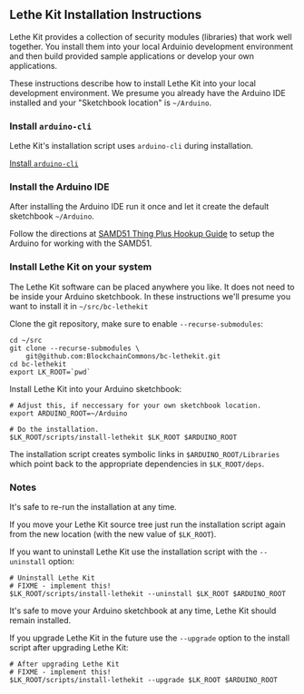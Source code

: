 ## Lethe Kit Installation Instructions

Lethe Kit provides a collection of security modules (libraries) that
work well together.  You install them into your local Arduinio
development environment and then build provided sample applications or
develop your own applications.

These instructions describe how to install Lethe Kit into your local
development environment.  We presume you already have the Arduino IDE
installed and your "Sketchbook location" is `~/Arduino`.

### Install `arduino-cli`

Lethe Kit's installation script uses `arduino-cli` during
installation.

[Install `arduino-cli`](https://arduino.github.io/arduino-cli/installation/)

### Install the Arduino IDE

After installing the Arduino IDE run it once and let it create the
default sketchbook `~/Arduino`.

Follow the directions at
[SAMD51 Thing Plus Hookup Guide](https://learn.sparkfun.com/tutorials/samd51-thing-plus-hookup-guide/setting-up-the-arduino-ide) to setup the Arduino for
working with the SAMD51.

### Install Lethe Kit on your system

The Lethe Kit software can be placed anywhere you like.  It does not
need to be inside your Arduino sketchbook.  In these instructions
we'll presume you want to install it in `~/src/bc-lethekit`

Clone the git repository, make sure to enable `--recurse-submodules`:

    cd ~/src
    git clone --recurse-submodules \
        git@github.com:BlockchainCommons/bc-lethekit.git
    cd bc-lethekit
    export LK_ROOT=`pwd`
    
Install Lethe Kit into your Arduino sketchbook:

    # Adjust this, if neccessary for your own sketchbook location.
    export ARDUINO_ROOT=~/Arduino

    # Do the installation.
    $LK_ROOT/scripts/install-lethekit $LK_ROOT $ARDUINO_ROOT
    
The installation script creates symbolic links in
`$ARDUINO_ROOT/Libraries` which point back to the appropriate
dependencies in `$LK_ROOT/deps`.

### Notes

It's safe to re-run the installation at any time.

If you move your Lethe Kit source tree just run the installation
script again from the new location (with the new value of `$LK_ROOT`).

If you want to uninstall Lethe Kit use the installation script with
the `--uninstall` option:

    # Uninstall Lethe Kit
    # FIXME - implement this!
    $LK_ROOT/scripts/install-lethekit --uninstall $LK_ROOT $ARDUINO_ROOT

It's safe to move your Arduino sketchbook at any time, Lethe Kit
should remain installed.

If you upgrade Lethe Kit in the future use the `--upgrade` option to
the install script after upgrading Lethe Kit:

    # After upgrading Lethe Kit
    # FIXME - implement this!
    $LK_ROOT/scripts/install-lethekit --upgrade $LK_ROOT $ARDUINO_ROOT
